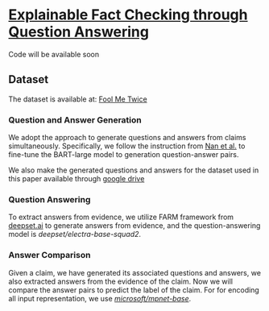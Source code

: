 # [Explainable Fact Checking through Question Answering](https://arxiv.org/abs/2110.05369)
Code will be available soon

## Dataset
The dataset is available at: [Fool Me Twice](https://github.com/google-research/fool-me-twice)

### Question and Answer Generation
We adopt the approach to generate questions and answers from claims simultaneously. Specifically, we follow the instruction from [Nan et al.](https://github.com/amazon-research/fact-check-summarization) to fine-tune the BART-large model to generation question-answer pairs. 

We also make the generated questions and answers for the dataset used in this paper available through [google drive](https://drive.google.com/file/d/14SB_pyzwBAM7x4dIHYmFvV5ftUP4oKsQ/view?usp=sharing)

### Question Answering 
To extract answers from evidence, we utilize FARM framework from [deepset.ai](https://github.com/deepset-ai/FARM) to generate answers from evidence, and the question-answering model is *deepset/electra-base-squad2*.

### Answer Comparison
Given a claim, we have generated its associated questions and answers, we also extracted answers from the evidence of the claim. Now we will compare the answer pairs to predict the label of the claim. For for encoding all input representation, we use *[microsoft/mpnet-base](microsoft/mpnet-base)*.
